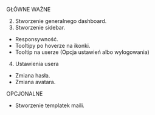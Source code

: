 GŁÓWNE WAŻNE

2. Stworzenie generalnego dashboard.
3. Stworzenie sidebar.

- Responsywność.
- Tooltipy po hoverze na ikonki.
- Tooltip na userze (Opcja ustawień albo wylogowania)

4. Ustawienia usera

- Zmiana hasła.
- Zmiana avatara.

OPCJONALNE

- Stworzenie templatek maili.
